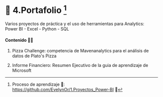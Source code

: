 # 💼 4.Portafolio [^1]  
Varios proyectos de práctica y el uso de herramientas para Analytics:  Power BI - Excel - Python - SQL

#### Contenido 👩‍💻

1. Pizza Challenge: competencia de Mavenanalytics para el análisis de datos de Plato's Pizza

2. Informe Financiero: Resumen Ejecutivo de la guia de aprendizaje de Microsoft





[^1]: Proceso de aprendizaje 🧠: https://github.com/EvelynOr/1.Proyectos_Power-BI 👣 

